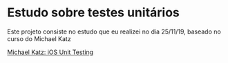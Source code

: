 # Estudo sobre testes unitários

Este projeto consiste no estudo que eu realizei no dia 25/11/19, baseado no curso do Michael Katz

[Michael Katz: iOS Unit Testing](https://www.raywenderlich.com/960290-ios-unit-testing-and-ui-testing-tutorial#toc-anchor-010)
